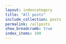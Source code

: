 ```yaml
---
layout: indexcategory
title: "All posts"
include_collection: posts
permalink: /allposts
show_breadcrumb: true
index_items: 100
---
```

